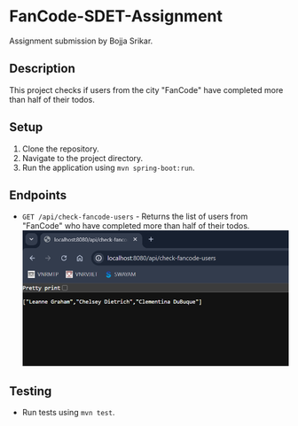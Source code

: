 # FanCode-SDET-Assignment
Assignment submission by Bojja Srikar.
## Description
This project checks if users from the city "FanCode" have completed more than half of their todos.

## Setup
1. Clone the repository.
2. Navigate to the project directory.
3. Run the application using `mvn spring-boot:run`.

## Endpoints
- `GET /api/check-fancode-users` - Returns the list of users from "FanCode" who have completed more than half of their todos.
![Screenshot](fancode.png)

## Testing
- Run tests using `mvn test`.

